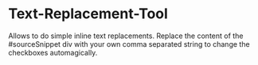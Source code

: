 # Text-Replacement-Tool
Allows to do simple inline text replacements.
Replace the content of the #sourceSnippet div with your own comma separated string to change the checkboxes automagically. 
